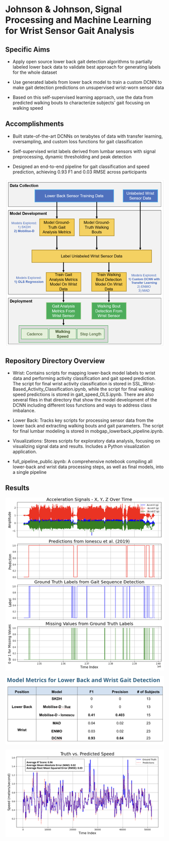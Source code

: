# Johnson & Johnson, Signal Processing and Machine Learning for Wrist Sensor Gait Analysis

## Specific Aims

- Apply open source lower back gait detection algorithms to partially labeled lower back data to validate best approach for generating labels for the whole dataset
  
- Use generated labels from lower back model to train a custom DCNN to make gait detection predictions on unsupervised wrist-worn sensor data
 
- Based on this self-supervised learning approach, use the data from predicted walking bouts to characterize subjects’ gait focusing on walking speed


## Accomplishments

- Built state-of-the-art DCNNs on terabytes of data with transfer learning, oversampling, and custom loss functions for gait classification
  
- Self-supervised wrist labels derived from lumbar sensors with signal preprocessing, dynamic thresholding and peak detection
  
- Designed an end-to-end pipeline for gait classification and speed prediction, achieving 0.93 F1 and 0.03 RMSE across participants <br>

![Workflow](https://github.com/katlass/Self-Supervised-Wrist-Gait-Characterization/blob/main/Visualizations/workflow_figure.png)
 <br>

## Repository Directory Overview

- Wrist: Contains scripts for mapping lower-back model labels to wrist data and performing activity classification and gait speed prediction. The script for final wrist activity classification is stored in SSL_Wrist-Based_Activity_Classification.ipynb, while the script for final walking speed predictions is stored in gait_speed_OLS.ipynb. There are also several files in that directory that show the model development of the DCNN including different loss functions and ways to address class imbalance.

- Lower Back: Tracks key scripts for processing sensor data from the lower back and extracting walking bouts and gait parameters. The script for final lumbar modeling is stored in mobgap_lowerback_pipeline.ipynb.

- Visualizations: Stores scripts for exploratory data analysis, focusing on visualizing signal data and results. Includes a Python visualization application.

- full_pipeline_public.ipynb: A comprehensive notebook compiling all lower-back and wrist data processing steps, as well as final models, into a single pipeline

## Results
![State Sequence Predictions vs Raw Acceleration Signal](https://github.com/katlass/Self-Supervised-Wrist-Gait-Characterization/blob/main/Visualizations/state_sequence_prediction.png)

![Results](https://github.com/katlass/Self-Supervised-Wrist-Gait-Characterization/blob/main/Visualizations/result_metrics.png)

![OLS Speed](https://github.com/katlass/Self-Supervised-Wrist-Gait-Characterization/blob/main/Visualizations/gait_speed_visual.png)
